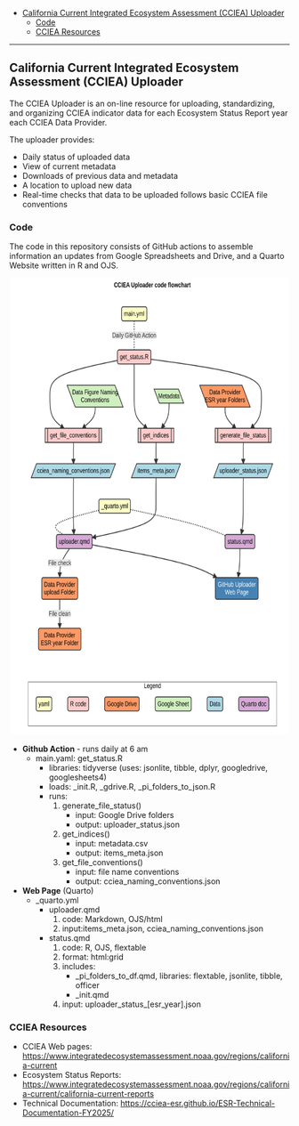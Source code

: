 

- [California Current Integrated Ecosystem Assessment (CCIEA)
  Uploader](#california-current-integrated-ecosystem-assessment-cciea-uploader)
  - [Code](#code)
  - [CCIEA Resources](#cciea-resources)

<hr>

## California Current Integrated Ecosystem Assessment (CCIEA) Uploader

The CCIEA Uploader is an on-line resource for uploading, standardizing,
and organizing CCIEA indicator data for each Ecosystem Status Report
year each CCIEA Data Provider.

The uploader provides:

- Daily status of uploaded data
- View of current metadata
- Downloads of previous data and metadata
- A location to upload new data
- Real-time checks that data to be uploaded follows basic CCIEA file
  conventions

### Code

The code in this repository consists of GitHub actions to assemble
information an updates from Google Spreadsheets and Drive, and a Quarto
Website written in R and OJS.

<img src="README_files/figure-commonmark/mermaid-figure-1.png"
style="width:7in;height:8.55in" />

- **Github Action** - runs daily at 6 am
  - main.yaml: get_status.R
    - libraries: tidyverse (uses: jsonlite, tibble, dplyr, googledrive,
      googlesheets4)
    - loads: \_init.R, \_gdrive.R, \_pi_folders_to_json.R  
    - runs:
      1.  generate_file_status()
          - input: Google Drive folders
          - output: uploader_status.json
      2.  get_indices()
          - input: metadata.csv
          - output: items_meta.json
      3.  get_file_conventions()
          - input: file name conventions
          - output: cciea_naming_conventions.json
- **Web Page** (Quarto)
  - \_quarto.yml
    - uploader.qmd
      1.  code: Markdown, OJS/html
      2.  input:items_meta.json, cciea_naming_conventions.json
    - status.qmd
      1.  code: R, OJS, flextable
      2.  format: html:grid
      3.  includes:
          - \_pi_folders_to_df.qmd, libraries: flextable, jsonlite,
            tibble, officer
          - \_init.qmd
      4.  input: uploader_status\_\[esr_year\].json

### CCIEA Resources

- CCIEA Web pages:
  <https://www.integratedecosystemassessment.noaa.gov/regions/california-current>
- Ecosystem Status Reports:
  <https://www.integratedecosystemassessment.noaa.gov/regions/california-current/california-current-reports>
- Technical Documentation:
  <https://cciea-esr.github.io/ESR-Technical-Documentation-FY2025/>
